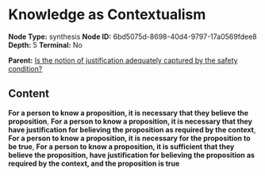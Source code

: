 # Knowledge as Contextualism

**Node Type:** synthesis
**Node ID:** 6bd5075d-8698-40d4-9797-17a0569fdee8
**Depth:** 5
**Terminal:** No

**Parent:** [Is the notion of justification adequately captured by the safety condition?](is-the-notion-of-justification-adequately-captured-by-the-safety-condition-antithesis-c77ba806-76d8-4bc4-84d9-76ad56e108ad.md)

## Content

**For a person to know a proposition, it is necessary that they believe the proposition**, **For a person to know a proposition, it is necessary that they have justification for believing the proposition as required by the context**, **For a person to know a proposition, it is necessary for the proposition to be true**, **For a person to know a proposition, it is sufficient that they believe the proposition, have justification for believing the proposition as required by the context, and the proposition is true**
